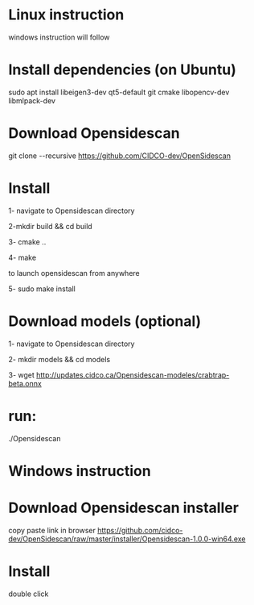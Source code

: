# Linux instruction
windows instruction will follow

# Install dependencies (on Ubuntu)
sudo apt install libeigen3-dev qt5-default git cmake libopencv-dev libmlpack-dev

# Download Opensidescan
git clone --recursive https://github.com/CIDCO-dev/OpenSidescan


# Install
1- navigate to Opensidescan directory

2-mkdir build && cd build

3- cmake ..

4- make

to launch opensidescan from anywhere

5- sudo make install

# Download models (optional)

1- navigate to Opensidescan directory

2- mkdir models && cd models

3- wget http://updates.cidco.ca/Opensidescan-modeles/crabtrap-beta.onnx


# run:
./Opensidescan


# Windows instruction

# Download Opensidescan installer
copy paste link in browser 
https://github.com/cidco-dev/OpenSidescan/raw/master/installer/Opensidescan-1.0.0-win64.exe

# Install 
double click

